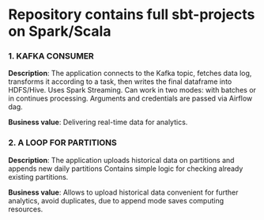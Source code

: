 # Repository contains full sbt-projects on Spark/Scala #

### 1. KAFKA CONSUMER ###

**Description**: The application connects to the Kafka topic,
fetches data log, transforms it according to a task, then writes the final dataframe into HDFS/Hive.
Uses Spark Streaming. Can work in two modes: with batches or in continues processing.
Arguments and credentials are passed via Airflow dag.

**Business value**: Delivering real-time data for analytics.

### 2. A LOOP FOR PARTITIONS ###

**Description**: The application uploads historical data on partitions and appends new daily partitions
Contains simple logic for checking already existing partitions.

**Business value**: Allows to upload historical data convenient for further analytics, avoid duplicates, due to append mode saves computing resources.
